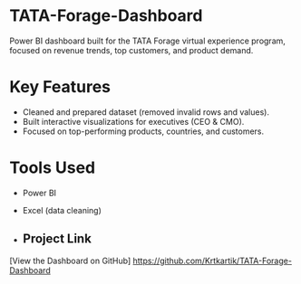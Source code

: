 # TATA-Forage-Dashboard
Power BI dashboard built for the TATA Forage virtual experience program, focused on revenue trends, top customers, and product demand.

# Key Features
- Cleaned and prepared dataset (removed invalid rows and values).  
- Built interactive visualizations for executives (CEO & CMO).  
- Focused on top-performing products, countries, and customers.  

# Tools Used
- Power BI  
- Excel (data cleaning)

- ##  Project Link  
[View the Dashboard on GitHub] https://github.com/Krtkartik/TATA-Forage-Dashboard

